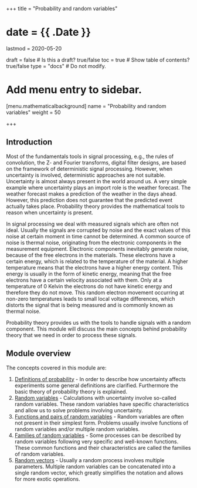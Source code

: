 +++
title = "Probability and random variables"

# date = {{ .Date }}
lastmod = 2020-05-20

draft = false       # Is this a draft? true/false
toc = true         # Show table of contents? true/false
type = "docs"       # Do not modify.

# Add menu entry to sidebar.
[menu.mathematicalbackground]
  name = "Probability and random variables"
  weight = 50

+++

## Introduction

Most of the fundamentals tools in signal processing, e.g., the rules of convolution, the Z- and Fourier transforms, digital filter designs, are based on the framework of deterministic signal processing. However, when uncertainty is involved, deterministic approaches are not suitable.
Uncertainty is almost always present in the world around us. A very simple example where uncertainty plays an import role is the weather forecast. The weather forecast makes a prediction of the weather in the days ahead. However, this prediction does not guarantee that the predicted event actually takes place. Probability theory provides the mathematical tools to reason when uncertainty is present.

In signal processing we deal with measured signals which are often not ideal. Usually the signals are corrupted by noise and the exact values of this noise at certain moment in time cannot be determined. A common source of noise is thermal noise, originating from the electronic components in the measurement equipment. Electronic components inevitably generate noise, because of the free electrons in the materials. These electrons have a certain energy, which is related to the temperature of the material. A higher temperature means that the electrons have a higher energy content. This energy is usually in the form of kinetic energy, meaning that the free electrons have a certain velocity associated with them. Only at a temperature of 0 Kelvin the electrons do not have kinetic energy and therefore they do not move. This random electron movement occurring at non-zero temperatures leads to small local voltage differences, which distorts the signal that is being measured and is commonly known as thermal noise.

Probability theory provides us with the tools to handle signals with a random component. This module will discuss the main concepts behind probability theory that we need in order to process these signals.

## Module overview
The concepts covered in this module are:

1. <a href="../mathematicalbackground_probability_definitions">Definitions of probability</a> - In order to describe how uncertainty affects experiments some general definitions are clarified. Furthermore the basic theory of probability theory is explained.
2. <a href="../mathematicalbackground_probability_variables">Random variables</a> - Calculations with uncertainty involve so-called random variables. These random variables have specific characteristics and allow us to solve problems involving uncertainty.
3. <a href="../mathematicalbackground_probability_functions">Functions and pairs of random variables</a> - Random variables are often not present in their simplest form. Problems usually involve functions of random variables and/or multiple random variables.
4. <a href="../mathematicalbackground_probability_families">Families of random variables</a> - Some processes can be described by random variables following very specific and well-known functions. These common functions and their characteristics are called the families of random variables.
5. <a href="../mathematicalbackground_probability_vectors">Random vectors</a> - Usually a random process involves multiple parameters. Multiple random variables can be concatenated into a single random vector, which greatly simplifies the notation and allows for more exotic operations.

